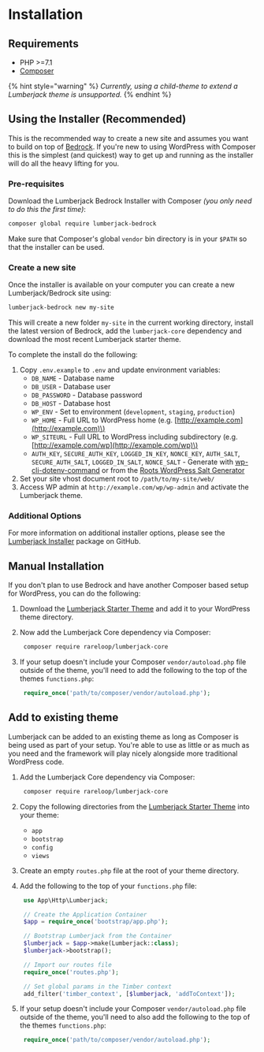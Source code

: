 # Installation

## Requirements

* PHP &gt;=7.1
* [Composer](https://getcomposer.org)

{% hint style="warning" %}
_Currently, using a child-theme to extend a Lumberjack theme is unsupported._
{% endhint %}

## Using the Installer \(Recommended\)

This is the recommended way to create a new site and assumes you want to build on top of [Bedrock](https://roots.io/bedrock). If you're new to using WordPress with Composer this is the simplest \(and quickest\) way to get up and running as the installer will do all the heavy lifting for you.

### Pre-requisites

Download the Lumberjack Bedrock Installer with Composer _\(you only need to do this the first time\)_:

```bash
composer global require lumberjack-bedrock
```

Make sure that Composer's global `vendor` bin directory is in your `$PATH` so that the installer can be used.

### Create a new site

Once the installer is available on your computer you can create a new Lumberjack/Bedrock site using:

```bash
lumberjack-bedrock new my-site
```

This will create a new folder `my-site` in the current working directory, install the latest version of Bedrock, add the `lumberjack-core` dependency and download the most recent Lumberjack starter theme.

To complete the install do the following:

1. Copy `.env.example` to `.env` and update environment variables:
   * `DB_NAME` - Database name
   * `DB_USER` - Database user
   * `DB_PASSWORD` - Database password
   * `DB_HOST` - Database host
   * `WP_ENV` - Set to environment \(`development`, `staging`, `production`\)
   * `WP_HOME` - Full URL to WordPress home \(e.g. [http://example.com](http://example.com)\)
   * `WP_SITEURL` - Full URL to WordPress including subdirectory \(e.g. [http://example.com/wp](http://example.com/wp)\)
   * `AUTH_KEY`, `SECURE_AUTH_KEY`, `LOGGED_IN_KEY`, `NONCE_KEY`, `AUTH_SALT`, `SECURE_AUTH_SALT`, `LOGGED_IN_SALT`, `NONCE_SALT` - Generate with [wp-cli-dotenv-command](https://github.com/aaemnnosttv/wp-cli-dotenv-command) or from the [Roots WordPress Salt Generator](https://cdn.roots.io/salts.html)
2. Set your site vhost document root to `/path/to/my-site/web/`
3. Access WP admin at `http://example.com/wp/wp-admin` and activate the Lumberjack theme.

### Additional Options

For more information on additional installer options, please see the [Lumberjack Installer](https://github.com/Rareloop/lumberjack-bedrock-installer) package on GitHub.

## Manual Installation

If you don't plan to use Bedrock and have another Composer based setup for WordPress, you can do the following:

1. Download the [Lumberjack Starter Theme](https://github.com/Rareloop/lumberjack) and add it to your WordPress theme directory.
2. Now add the Lumberjack Core dependency via Composer:

   ```bash
    composer require rareloop/lumberjack-core
   ```

3. If your setup doesn't include your Composer `vendor/autoload.php` file outside of the theme, you'll need to add the following to the top of the themes `functions.php`:

   ```php
    require_once('path/to/composer/vendor/autoload.php');
   ```

## Add to existing theme

Lumberjack can be added to an existing theme as long as Composer is being used as part of your setup. You're able to use as little or as much as you need and the framework will play nicely alongside more traditional WordPress code.

1. Add the Lumberjack Core dependency via Composer:

   ```bash
    composer require rareloop/lumberjack-core
   ```

2. Copy the following directories from the [Lumberjack Starter Theme](https://github.com/Rareloop/lumberjack) into your theme:
   * `app`
   * `bootstrap`
   * `config`
   * `views`
3. Create an empty `routes.php` file at the root of your theme directory.
4. Add the following to the top of your `functions.php` file:

   ```php
    use App\Http\Lumberjack;

    // Create the Application Container
    $app = require_once('bootstrap/app.php');

    // Bootstrap Lumberjack from the Container
    $lumberjack = $app->make(Lumberjack::class);
    $lumberjack->bootstrap();

    // Import our routes file
    require_once('routes.php');

    // Set global params in the Timber context
    add_filter('timber_context', [$lumberjack, 'addToContext']);
   ```

5. If your setup doesn't include your Composer `vendor/autoload.php` file outside of the theme, you'll need to also add the following to the top of the themes `functions.php`:

   ```php
    require_once('path/to/composer/vendor/autoload.php');
   ```

